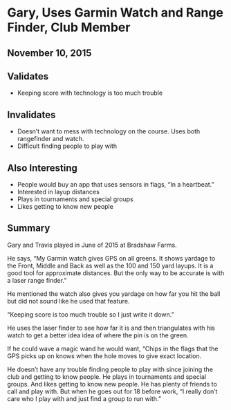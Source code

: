 # Gary, Uses Garmin Watch and Range Finder, Club Member
## November 10, 2015

## Validates
* Keeping score with technology is too much trouble

## Invalidates
* Doesn’t want to mess with technology on the course. Uses both rangefinder and watch.
* Difficult finding people to play with

## Also Interesting
* People would buy an app that uses sensors in flags, “In a heartbeat.” 
* Interested in layup distances
* Plays in tournaments and special groups
* Likes getting to know new people

## Summary
Gary and Travis played in June of 2015 at Bradshaw Farms. 

He says, “My Garmin watch gives GPS on all greens. It shows yardage to the Front, Middle and Back as well as the 100 and 150 yard layups. It is a good tool for approximate distances. But the only way to be accurate is with a laser range finder.”

He mentioned the watch also gives you yardage on how far you hit the ball but did not sound like he used that feature.

“Keeping score is too much trouble so I just write it down.”

He uses the laser finder to see how far it is and then triangulates with his watch to get a better idea idea of where the pin is on the green.

If he could wave a magic wand he would want, “Chips in the flags that the GPS picks up on knows when the hole moves to give exact location.

He doesn’t have any trouble finding people to play with since joining the club and getting to know people. He plays in tournaments and special groups. And likes getting to know new people. He has plenty of friends to call and play with. But when he goes out for 18 before work, “I really don’t care who I play with and just find a group to run with.”
